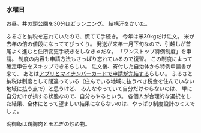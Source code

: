 ### 水曜日

お昼。井の頭公園を30分ほどランニング。
結構汗をかいた。

ふるさと納税を忘れていたので、慌てて手続き。
今年は米30kgだけ注文。
米が去年の倍の値段になっててびっくり。
発送が来年一月下旬なので、引越しが首尾よく進むと住所変更手続きをしなきゃだな。
「ワンストップ特例制度」を申請。
制度の内容も申請方法もさっぱり忘れているので復習。
この制度によって確定申告をスキップできるらしい。
注文後、寄付した自治体から特例申請書が来て、
あとは[アプリとマイナンバーカードで申請が完結する](https://iam-jpki.jp/lp/iam-furumado/onestop/)らしい。
ふるさと納税は制度として間違っている（住んでいる地域に払うべき税金を住んでいない地域に払う点で）と思うけど、
みんなやっていて自分だけやらないのは、
単に自分だけが損する状態なので、自分もやるという。
各個人が合理的な選択をした結果、全体にとって望ましい結果にならないのは、やっぱり制度設計のミスでしょ。

晩御飯は鶏胸肉と玉ねぎの炒め物。